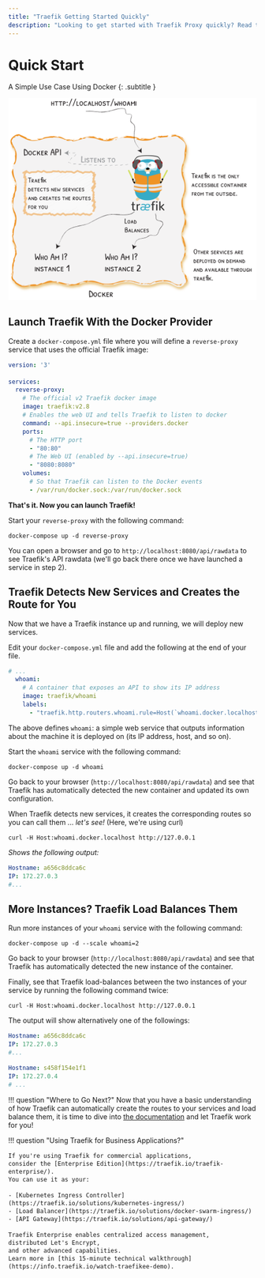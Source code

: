 ```yaml
---
title: "Traefik Getting Started Quickly"
description: "Looking to get started with Traefik Proxy quickly? Read the technical documentation to learn a simple use case that leverages Docker."
---
```


# Quick Start

A Simple Use Case Using Docker
{: .subtitle }

![quickstart-diagram](../assets/img/quickstart-diagram.png)

## Launch Traefik With the Docker Provider

Create a `docker-compose.yml` file where you will define a `reverse-proxy` service that uses the official Traefik image:

```yaml
version: '3'

services:
  reverse-proxy:
    # The official v2 Traefik docker image
    image: traefik:v2.8
    # Enables the web UI and tells Traefik to listen to docker
    command: --api.insecure=true --providers.docker
    ports:
      # The HTTP port
      - "80:80"
      # The Web UI (enabled by --api.insecure=true)
      - "8080:8080"
    volumes:
      # So that Traefik can listen to the Docker events
      - /var/run/docker.sock:/var/run/docker.sock
```

**That's it. Now you can launch Traefik!**

Start your `reverse-proxy` with the following command:

```shell
docker-compose up -d reverse-proxy
```

You can open a browser and go to `http://localhost:8080/api/rawdata` to see Traefik's API rawdata (we'll go back there once we have launched a service in step 2).

## Traefik Detects New Services and Creates the Route for You

Now that we have a Traefik instance up and running, we will deploy new services.

Edit your `docker-compose.yml` file and add the following at the end of your file.

```yaml
# ...
  whoami:
    # A container that exposes an API to show its IP address
    image: traefik/whoami
    labels:
      - "traefik.http.routers.whoami.rule=Host(`whoami.docker.localhost`)"
```

The above defines `whoami`: a simple web service that outputs information about the machine it is deployed on (its IP address, host, and so on).

Start the `whoami` service with the following command:

```shell
docker-compose up -d whoami
```

Go back to your browser (`http://localhost:8080/api/rawdata`) and see that Traefik has automatically detected the new container and updated its own configuration.

When Traefik detects new services, it creates the corresponding routes so you can call them ... _let's see!_  (Here, we're using curl)

```shell
curl -H Host:whoami.docker.localhost http://127.0.0.1
```

_Shows the following output:_

```yaml
Hostname: a656c8ddca6c
IP: 172.27.0.3
#...
```

## More Instances? Traefik Load Balances Them

Run more instances of your `whoami` service with the following command:

```shell
docker-compose up -d --scale whoami=2
```

Go back to your browser (`http://localhost:8080/api/rawdata`) and see that Traefik has automatically detected the new instance of the container.

Finally, see that Traefik load-balances between the two instances of your service by running the following command twice:

```shell
curl -H Host:whoami.docker.localhost http://127.0.0.1
```

The output will show alternatively one of the followings:

```yaml
Hostname: a656c8ddca6c
IP: 172.27.0.3
#...
```

```yaml
Hostname: s458f154e1f1
IP: 172.27.0.4
# ...
```

!!! question "Where to Go Next?"
    Now that you have a basic understanding of how Traefik can automatically create the routes to your services and load balance them, it is time to dive into [the documentation](/) and let Traefik work for you!

!!! question "Using Traefik for Business Applications?"

    If you're using Traefik for commercial applications,
    consider the [Enterprise Edition](https://traefik.io/traefik-enterprise/).
    You can use it as your:

    - [Kubernetes Ingress Controller](https://traefik.io/solutions/kubernetes-ingress/)
    - [Load Balancer](https://traefik.io/solutions/docker-swarm-ingress/)
    - [API Gateway](https://traefik.io/solutions/api-gateway/)

    Traefik Enterprise enables centralized access management,
    distributed Let's Encrypt,
    and other advanced capabilities.
    Learn more in [this 15-minute technical walkthrough](https://info.traefik.io/watch-traefikee-demo).
